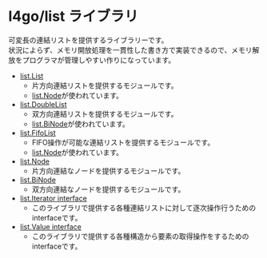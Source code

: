 # l4go/list ライブラリ

可変長の連結リストを提供するライブラリーです。  
状況によらず、メモリ開放処理を一貫性した書き方で実装できるので、メモリ解放をプログラマが管理しやすい作りになっています。

* [list.List](List.md)
	* 片方向連結リストを提供するモジュールです。
	* [list.Node](Node.md)が使われています。
* [list.DoubleList](List.md)
	* 双方向連結リストを提供するモジュールです。
	* [list.BiNode](BiNode.md)が使われています。
* [list.FifoList](FifoList.md)
	* FIFO操作が可能な連結リストを提供するモジュールです。  
	* [list.Node](Node.md)が使われています。
* [list.Node](Node.md)
	* 片方向連結なノードを提供するモジュールです。
* [list.BiNode](BiNode.md)
	* 双方向連結なノードを提供するモジュールです。
* [list.Iterator interface](Iterator.md)
	* このライブラリで提供する各種連結リストに対して逐次操作行うためのinterfaceです。
* [list.Value interface](Value.md)
	* このライブラリで提供する各種構造から要素の取得操作をするためのinterfaceです。

